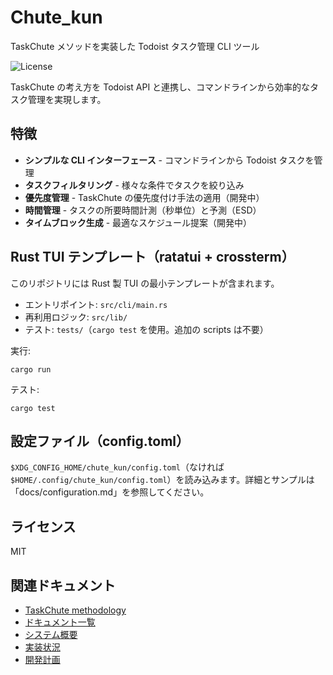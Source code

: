 # Chute_kun

TaskChute メソッドを実装した Todoist タスク管理 CLI ツール

![License](https://img.shields.io/badge/license-MIT-green.svg)

TaskChute の考え方を Todoist API と連携し、コマンドラインから効率的なタスク管理を実現します。

## 特徴

- **シンプルな CLI インターフェース** - コマンドラインから Todoist タスクを管理
- **タスクフィルタリング** - 様々な条件でタスクを絞り込み
- **優先度管理** - TaskChute の優先度付け手法の適用（開発中）
- **時間管理** - タスクの所要時間計測（秒単位）と予測（ESD）
- **タイムブロック生成** - 最適なスケジュール提案（開発中）

## Rust TUI テンプレート（ratatui + crossterm）

このリポジトリには Rust 製 TUI の最小テンプレートが含まれます。

- エントリポイント: `src/cli/main.rs`
- 再利用ロジック: `src/lib/`
- テスト: `tests/`（`cargo test` を使用。追加の scripts は不要）

実行:

```
cargo run
```

テスト:

```
cargo test
```

## 設定ファイル（config.toml）

`$XDG_CONFIG_HOME/chute_kun/config.toml`（なければ `$HOME/.config/chute_kun/config.toml`）を読み込みます。詳細とサンプルは「docs/configuration.md」を参照してください。

## ライセンス

MIT

## 関連ドキュメント

- [TaskChute methodology](docs/TaskChute_methodology.md)
- [ドキュメント一覧](docs/README.md)
- [システム概要](docs/system-overview.md)
- [実装状況](docs/setup/implementation-status.md)
- [開発計画](docs/planning/development-plan.md)
